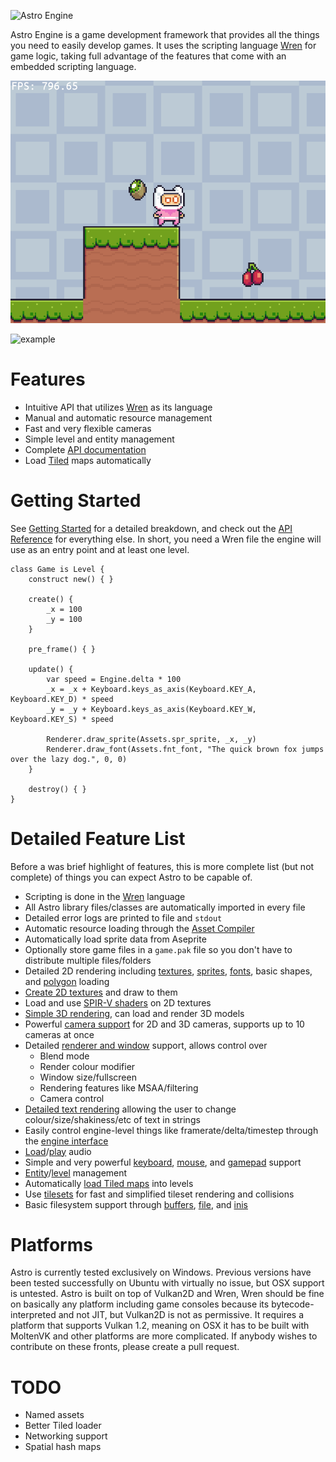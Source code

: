 ![Astro Engine](https://astroengine.ca/banner.png)

Astro Engine is a game development framework that provides all the things you need to
easily develop games. It uses the scripting language [Wren](https://github.com/wren-lang/wren)
for game logic, taking full advantage of the features that come with an embedded
scripting language.

![Example gif](./examples/fixed-timestep/assets/example.gif)

![example](https://github.com/PaoloMazzon/Astro/assets/17896827/686ab0a6-b37d-4407-8e26-1b98d0bd00ab)

Features
========

 + Intuitive API that utilizes [Wren](https://github.com/wren-lang/wren) as its language
 + Manual and automatic resource management
 + Fast and very flexible cameras
 + Simple level and entity management
 + Complete [API documentation](https://astroengine.ca/classes/)
 + Load [Tiled](https://www.mapeditor.org/) maps automatically

Getting Started
===============
See [Getting Started](https://astroengine.ca/GettingStarted.html) for a detailed breakdown, and check out the
[API Reference](https://astroengine.ca/classes/) for everything else. In short, you need a Wren file the engine
will use as an entry point and at least one level.
    
    class Game is Level {
        construct new() { }
        
        create() {
            _x = 100
            _y = 100
        }
        
        pre_frame() { }
    
        update() {
            var speed = Engine.delta * 100
            _x = _x + Keyboard.keys_as_axis(Keyboard.KEY_A, Keyboard.KEY_D) * speed
            _y = _y + Keyboard.keys_as_axis(Keyboard.KEY_W, Keyboard.KEY_S) * speed
    
            Renderer.draw_sprite(Assets.spr_sprite, _x, _y)
            Renderer.draw_font(Assets.fnt_font, "The quick brown fox jumps over the lazy dog.", 0, 0)
        }
    
        destroy() { }
    }

Detailed Feature List
=====================
Before a was brief highlight of features, this is more complete list (but not complete)
of things you can expect Astro to be capable of.

 + Scripting is done in the [Wren](https://github.com/wren-lang/wren) language
 + All Astro library files/classes are automatically imported in every file
 + Detailed error logs are printed to file and `stdout`
 + Automatic resource loading through the [Asset Compiler](https://astroengine.ca/AssetCompiler.html)
 + Automatically load sprite data from Aseprite
 + Optionally store game files in a `game.pak` file so you don't have to distribute multiple files/folders
 + Detailed 2D rendering including [textures](https://astroengine.ca/classes/Texture.html), [sprites](https://astroengine.ca/classes/Sprite.html), [fonts](https://astroengine.ca/classes/Font.html), basic shapes, and [polygon](https://astroengine.ca/classes/Polygon.html) loading
 + [Create 2D textures](https://astroengine.ca/classes/Surface.html) and draw to them
 + Load and use [SPIR-V shaders](https://astroengine.ca/classes/Shader.html) on 2D textures
 + [Simple 3D rendering](https://astroengine.ca/classes/Model.html), can load and render 3D models
 + Powerful [camera support](https://astroengine.ca/classes/Camera.html) for 2D and 3D cameras, supports up to 10 cameras at once
 + Detailed [renderer and window](https://astroengine.ca/classes/Renderer.html) support, allows control over
   - Blend mode
   - Render colour modifier
   - Window size/fullscreen
   - Rendering features like MSAA/filtering
   - Camera control
 + [Detailed text rendering](https://astroengine.ca/classes/Renderer.md#draw_font_ext) allowing the user to change colour/size/shakiness/etc of text in strings
 + Easily control engine-level things like framerate/delta/timestep through the [engine interface](https://astroengine.ca/classes/Engine.html)
 + [Load](https://astroengine.ca/classes/AudioData.html)/[play](https://astroengine.ca/classes/Audio.html) audio
 + Simple and very powerful [keyboard](https://astroengine.ca/classes/Keyboard.html), [mouse](https://astroengine.ca/classes/Mouse.html), and [gamepad](https://astroengine.ca/classes/Gamepad.html) support
 + [Entity](https://astroengine.ca/classes/Entity.html)/[level](https://astroengine.ca/classes/Level.html) management
 + Automatically [load Tiled maps](https://astroengine.ca/TiledIntegration.html) into levels
 + Use [tilesets](https://astroengine.ca/classes/Tileset.html) for fast and simplified tileset rendering and collisions
 + Basic filesystem support through [buffers](https://astroengine.ca/classes/Buffer.html), [file](https://astroengine.ca/classes/File.html), and [inis](https://astroengine.ca/classes/INI.html)
 
Platforms
=========
Astro is currently tested exclusively on Windows. Previous versions have been
tested successfully on Ubuntu with virtually no issue, but OSX support is untested.
Astro is built on top of Vulkan2D and Wren, Wren should be fine on basically
any platform including game consoles because its bytecode-interpreted and not
JIT, but Vulkan2D is not as permissive. It requires a platform that supports
Vulkan 1.2, meaning on OSX it has to be built with MoltenVK and other platforms
are more complicated. If anybody wishes to contribute on these fronts, please
create a pull request.

TODO
====

 + Named assets
 + Better Tiled loader
 + Networking support
 + Spatial hash maps